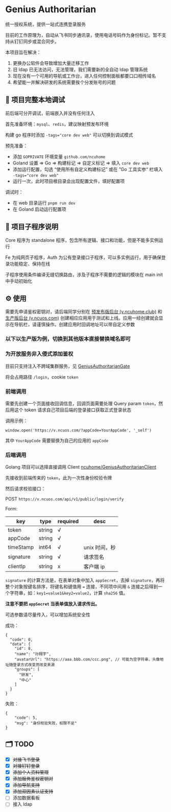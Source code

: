 # Genius Authoritarian

统一授权系统，提供一站式连携登录服务

目前的工作原理为，自动从飞书同步通讯录，使用电话号码作为身份标记。暂不支持从钉钉同步或混合同步。

本项目旨在解决：

1. 更换办公软件会导致增加大量迁移工作
2. 旧 ldap 已无法访问，无法管理，我们需要新的全自动 ldap 管理系统
3. 现在没有一个可用的导航或工作台，进入任何控制面板都要口口相传域名
4. 希望能一并解决研发的系统需要挨个分发账号的问题

## :wrench: 项目完整本地调试

前后端可分开调试，前端嵌入并没有任何注入

首先准备环境：`mysql`、`redis`，建议映射预发布环境

构建 go 程序时添加 `-tags="core dev web"` 可以切换到调试模式

预先准备：

+ 添加 `GOPRIVATE` 环境变量 `github.com/ncuhome`
+ Goland 设置 => Go => 构建标记 => 自定义标记  => 填入 `core dev web`
+ 添加运行配置，勾选 “使用所有自定义构建标记” 或在 ”Go 工具实参“ 栏填入 `-tags="core dev web"`
+ 运行一次，此时项目根目录会出现配置文件，填好配置项

调试时：

+ 在 web 目录运行 `pnpm run dev`
+ 在 Goland 启动运行配置项

## :children_crossing: 项目子程序说明

Core 程序为 standalone 程序，包含所有逻辑、接口和功能，但是不能多实例运行

Fe 为纯网页子程序，Auth 为公有登录接口子程序，可以多实例运行，用于确保登录功能稳定、保持在线

子程序使用条件编译无缝切换路由，涉及子程序不需要的逻辑的模块在 main init 中手动初始化

## :gear: 使用

需要先申请鉴权密钥对，请后端同学分别在 [预发布版后台 (v.ncuhome.club)](https://v.ncuhome.club) 和 [生产版后台 (v.ncuos.com)](https://v.ncuos.com) 创建相应应用用于测试和上线。应用一经创建就会显示在导航栏，请谨慎操作。创建应用时回调地址可以带自定义参数

### 以下以生产版为例，切换到其他版本直接替换域名即可

### 为开放服务非入侵式添加鉴权

目前只支持注入不跨域集群服务，见 [GeniusAuthoritarianGate](https://github.com/ncuhome/GeniusAuthoritarianGate)

将会占用路径 `/login`，cookie `token`

### 前端调用

需要先创建一个页面接收回调信息，回调页面需要处理 Query param `token`，然后用这个 token 请求自己项目后端的登录接口获取正式登录状态

调用示例：

```
window.open('https://v.ncuos.com/?appCode=YourAppCode', '_self')
```

其中 `YourAppCode` 需要替换为自己的应用的 `appCode`

### 后端调用

Golang 项目可以选择直接调用 Client [ncuhome/GeniusAuthoritarianClient](https://github.com/ncuhome/GeniusAuthoritarianClient)

先接收到前端传来的 `token`，此为一次性身份校验令牌

然后请求校验接口：

POST `https://v.ncuos.com/api/v1/public/login/verify`

Form:

| key       | type   | required | desc      |
|-----------|--------|----------|-----------|
| token     | string | √        |           |
| appCode   | string | √        |           |
| timeStamp | int64  | √        | unix 时间，秒 |
| signature | string | √        | 请求签名      |
| clientIp  | string | x        | 客户端 ip    |

`signature` 的计算方法是，在表单对象中加入 `appSecret`，去掉 `signature`，再将整个对象按键名排序，将键名和键值用 `=` 连接，不同项中间用 `&` 连接之后得到一个字符串，如：`key1=value1&key2=value2`，计算 `sha256` 值。

**注意不要把 `appSecret` 当表单值放入请求传出。**

可选参数请尽量传入，可以增加系统安全性

成功：

```json5
{
  "code": 0,
  "data": {
    "id": 8,
    "name": "孙翔宇",
    "avatarUrl": "https://aaa.bbb.com/ccc.png", // 可能为空字符串，头像地址随登录方式改变而改变来源
    "groups": [
      "研发",
      "中心"
    ]
  }
}
```

失败：

```json5
{
    "code": 5,
    "msg": "身份校验失败，权限不足"
}
```

## :card_index_dividers: TODO

+ [x] ~~对接飞书登录~~
+ [x] ~~对接钉钉登录~~
+ [x] ~~添加个人资料管理~~
+ [x] ~~添加服务鉴权密钥对~~
+ [x] ~~添加导航支持~~
+ [x] ~~添加双因素认证支持~~
+ [ ] 添加数据看板
+ [ ] 接入 ldap
